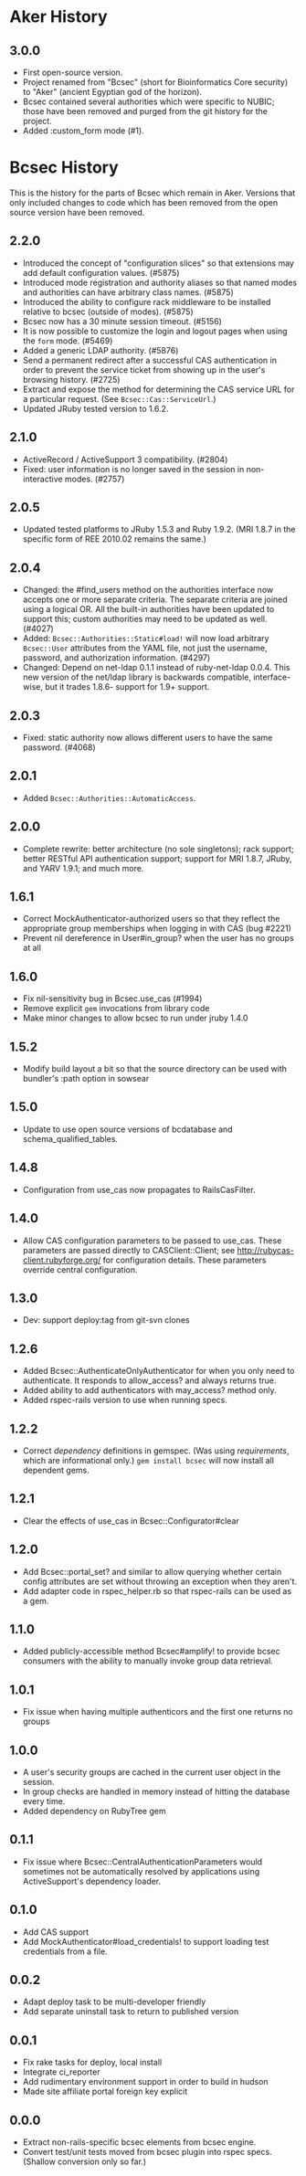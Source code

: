 Aker History
============

3.0.0
-----
- First open-source version.
- Project renamed from "Bcsec" (short for Bioinformatics Core
  security) to "Aker" (ancient Egyptian god of the horizon).
- Bcsec contained several authorities which were specific to NUBIC;
  those have been removed and purged from the git history for the
  project.
- Added :custom_form mode (#1).

Bcsec History
=============

This is the history for the parts of Bcsec which remain in
Aker. Versions that only included changes to code which has been
removed from the open source version have been removed.

2.2.0
-----
- Introduced the concept of "configuration slices" so that extensions
  may add default configuration values. (#5875)
- Introduced mode registration and authority aliases so that named
  modes and authorities can have arbitrary class names. (#5875)
- Introduced the ability to configure rack middleware to be installed
  relative to bcsec (outside of modes). (#5875)
- Bcsec now has a 30 minute session timeout.  (#5156)
- It is now possible to customize the login and logout pages when using the
  `form` mode.  (#5469)
- Added a generic LDAP authority. (#5876)
- Send a permanent redirect after a successful CAS authentication in
  order to prevent the service ticket from showing up in the user's
  browsing history. (#2725)
- Extract and expose the method for determining the CAS service URL
  for a particular request. (See `Bcsec::Cas::ServiceUrl`.)
- Updated JRuby tested version to 1.6.2.

2.1.0
-----

- ActiveRecord / ActiveSupport 3 compatibility. (#2804)
- Fixed: user information is no longer saved in the session in
  non-interactive modes.  (#2757)

2.0.5
-----

- Updated tested platforms to JRuby 1.5.3 and Ruby 1.9.2.  (MRI 1.8.7
  in the specific form of REE 2010.02 remains the same.)

2.0.4
-----

- Changed: the #find_users method on the authorities interface now
  accepts one or more separate criteria.  The separate criteria are
  joined using a logical OR.  All the built-in authorities have been
  updated to support this; custom authorities may need to be updated
  as well.  (#4027)
- Added: `Bcsec::Authorities::Static#load!` will now load arbitrary
  `Bcsec::User` attributes from the YAML file, not just the username,
  password, and authorization information. (#4297)
- Changed: Depend on net-ldap 0.1.1 instead of ruby-net-ldap 0.0.4.
  This new version of the net/ldap library is backwards compatible,
  interface-wise, but it trades 1.8.6- support for 1.9+ support.

2.0.3
-----

- Fixed: static authority now allows different users to have the same
  password. (#4068)

2.0.1
-----

- Added `Bcsec::Authorities::AutomaticAccess`.

2.0.0
-----

- Complete rewrite: better architecture (no sole singletons); rack
  support; better RESTful API authentication support; support for MRI
  1.8.7, JRuby, and YARV 1.9.1; and much more.

1.6.1
-----

- Correct MockAuthenticator-authorized users so that they reflect the
  appropriate group memberships when logging in with CAS (bug #2221)
- Prevent nil dereference in User#in_group? when the user has no groups at all

1.6.0
-----

- Fix nil-sensitivity bug in Bcsec.use_cas (#1994)
- Remove explicit `gem` invocations from library code
- Make minor changes to allow bcsec to run under jruby 1.4.0

1.5.2
-----

- Modify build layout a bit so that the source directory can be used with
  bundler's :path option in sowsear

1.5.0
-----

- Update to use open source versions of bcdatabase and
  schema_qualified_tables.

1.4.8
-----

- Configuration from use_cas now propagates to RailsCasFilter.

1.4.0
-----

- Allow CAS configuration parameters to be passed to use_cas.
  These parameters are passed directly to CASClient::Client; see
  http://rubycas-client.rubyforge.org/ for configuration details.
  These parameters override central configuration.

1.3.0
-----

- Dev: support deploy:tag from git-svn clones

1.2.6
-----

- Added Bcsec::AuthenticateOnlyAuthenticator for when you only need to
  authenticate. It responds to allow_access? and always returns true.
- Added ability to add authenticators with may_access? method only.
- Added rspec-rails version to use when running specs.

1.2.2
-----

- Correct _dependency_ definitions in gemspec.  (Was using _requirements_,
  which are informational only.)  `gem install bcsec` will now install all
  dependent gems.

1.2.1
-----

- Clear the effects of use_cas in Bcsec::Configurator#clear

1.2.0
-----

- Add Bcsec::portal_set? and similar to allow querying whether certain
  config attributes are set without throwing an exception when they aren't.
- Add adapter code in rspec_helper.rb so that rspec-rails can be used as a gem.

1.1.0
-----

- Added publicly-accessible method Bcsec#amplify! to provide bcsec consumers
  with the ability to manually invoke group data retrieval.

1.0.1
-----

- Fix issue when having multiple authenticors and the first one returns no groups

1.0.0
-----

- A user's security groups are cached in the current user object in the
  session.
- In group checks are handled in memory instead of hitting the database every
  time.
- Added dependency on RubyTree gem

0.1.1
-----

- Fix issue where Bcsec::CentralAuthenticationParameters would sometimes not be
  automatically resolved by applications using ActiveSupport's dependency
  loader.

0.1.0
-----

- Add CAS support
- Add MockAuthenticator#load_credentials! to support loading test credentials
  from a file.

0.0.2
-----

- Adapt deploy task to be multi-developer friendly
- Add separate uninstall task to return to published version

0.0.1
-----

- Fix rake tasks for deploy, local install
- Integrate ci_reporter
- Add rudimentary environment support in order to build in hudson
- Made site affiliate portal foreign key explicit

0.0.0
-----

- Extract non-rails-specific bcsec elements from bcsec engine.
- Convert test/unit tests moved from bcsec plugin into rspec specs.  (Shallow
  conversion only so far.)
